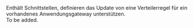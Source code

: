 <Namespace Name="Microsoft.Azure.Management.Network.Fluent.ApplicationGatewayRequestRoutingRule.UpdateDefinition">
  <Docs>
    <summary>Enthält Schnittstellen, definieren das Update von eine Verteilerregel für ein vorhandenes Anwendungsgateway unterstützen.</summary> 
    <remarks>To be added.</remarks>
  </Docs>
</Namespace>
